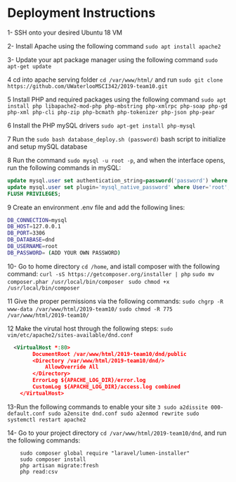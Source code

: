 # Deployment Instructions

1- SSH onto your desired Ubuntu 18 VM 

2- Install Apache using the following command
`sudo apt install apache2`

3- Update your apt package manager using the following command 
`sudo apt-get update`

4 cd into apache serving folder `cd /var/www/html/` and run `sudo git clone https://github.com/UWaterlooMSCI342/2019-team10.git`

5 Install PHP and required packages using the following command 
`sudo apt install php libapache2-mod-php php-mbstring php-xmlrpc php-soap php-gd php-xml php-cli php-zip php-bcmath php-tokenizer php-json php-pear`

6 Install the PHP mySQL drivers 
`sudo apt-get install php-mysql`

7 Run the `sudo bash database_deploy.sh (password)` bash script to initialize and setup mySQL database 

8 Run the command `sudo mysql -u root -p`, and when the interface opens, run the following commands in mySQL: 
```sql
update mysql.user set authentication_string=password('password') where user='root';
update mysql.user set plugin='mysql_native_password' where User='root';
FLUSH PRIVILEGES;
```

9 Create an environment .env file and add the following lines: 
 ```bash
DB_CONNECTION=mysql
DB_HOST=127.0.0.1
DB_PORT=3306
DB_DATABASE=dnd
DB_USERNAME=root
DB_PASSWORD= (ADD YOUR OWN PASSWORD)
```

10- Go to home directory `cd /home`, and istall composer with the following command:
  `curl -sS https://getcomposer.org/installer | php`
  `sudo mv composer.phar /usr/local/bin/composer`
  ` sudo chmod +x /usr/local/bin/composer`
  

11 Give the proper permissions via the following commands:
  `sudo chgrp -R www-data /var/www/html/2019-team10/`
  `sudo chmod -R 775 /var/www/html/2019-team10/`
  
12 Make the virutal host through the following steps: 
    `sudo vim/etc/apache2/sites-available/dnd.conf`

 ```xml
   <VirtualHost *:80>
		 DocumentRoot /var/www/html/2019-team10/dnd/public
		 <Directory /var/www/html/2019-team10/dnd/>
			 AllowOverride All
		 </Directory>
		 ErrorLog ${APACHE_LOG_DIR}/error.log
		 CustomLog ${APACHE_LOG_DIR}/access.log combined
     </VirtualHost>
```

13-Run the following commands to enable your site
``3
    sudo a2dissite 000-default.conf
    sudo a2ensite dnd.conf
    sudo a2enmod rewrite
    sudo systemctl restart apache2
``


14- Go to your project directory `cd /var/www/html/2019-team10/dnd`, and run the following commands: 
```
    sudo composer global require "laravel/lumen-installer"
    sudo composer install
    php artisan migrate:fresh
    php read:csv
```
